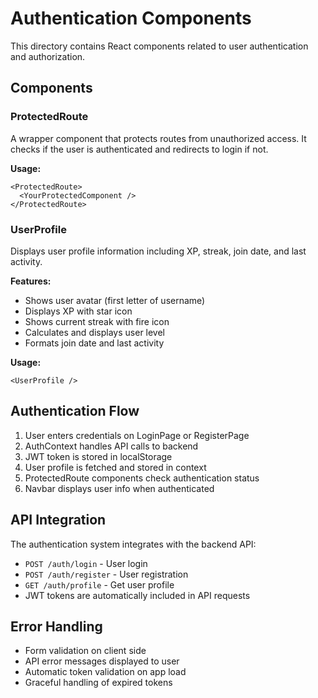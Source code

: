 # Authentication Components

This directory contains React components related to user authentication and authorization.

## Components

### ProtectedRoute
A wrapper component that protects routes from unauthorized access. It checks if the user is authenticated and redirects to login if not.

**Usage:**
```tsx
<ProtectedRoute>
  <YourProtectedComponent />
</ProtectedRoute>
```

### UserProfile
Displays user profile information including XP, streak, join date, and last activity.

**Features:**
- Shows user avatar (first letter of username)
- Displays XP with star icon
- Shows current streak with fire icon
- Calculates and displays user level
- Formats join date and last activity

**Usage:**
```tsx
<UserProfile />
```

## Authentication Flow

1. User enters credentials on LoginPage or RegisterPage
2. AuthContext handles API calls to backend
3. JWT token is stored in localStorage
4. User profile is fetched and stored in context
5. ProtectedRoute components check authentication status
6. Navbar displays user info when authenticated

## API Integration

The authentication system integrates with the backend API:
- `POST /auth/login` - User login
- `POST /auth/register` - User registration  
- `GET /auth/profile` - Get user profile
- JWT tokens are automatically included in API requests

## Error Handling

- Form validation on client side
- API error messages displayed to user
- Automatic token validation on app load
- Graceful handling of expired tokens